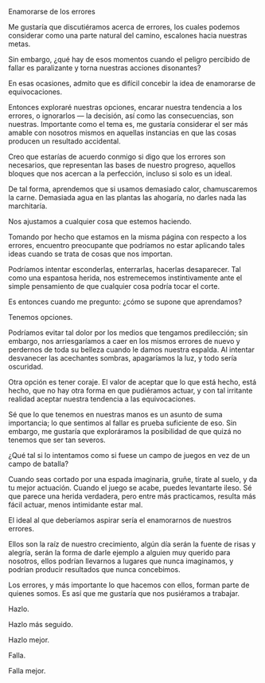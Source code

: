 Enamorarse de los errores

Me gustaría que discutiéramos acerca de errores, los cuales podemos considerar como una parte natural del camino, escalones hacia nuestras metas.

Sin embargo, ¿qué hay de esos momentos cuando el peligro percibido de fallar es paralizante y torna nuestras acciones disonantes?

En esas ocasiones, admito que es difícil concebir la idea de enamorarse de equivocaciones.

Entonces exploraré nuestras opciones, encarar nuestra tendencia a los errores, o ignorarlos — la decisión, así como las consecuencias, son nuestras. Importante como el tema es, me gustaría considerar el ser más amable con nosotros mismos en aquellas instancias en que las cosas producen un resultado accidental.

Creo que estarías de acuerdo conmigo si digo que los errores son necesarios, que representan las bases de nuestro progreso, aquellos bloques que nos acercan a la perfección, incluso si solo es un ideal.

De tal forma, aprendemos que si usamos demasiado calor, chamuscaremos la carne. Demasiada agua en las plantas las ahogaría, no darles nada las marchitaría.

Nos ajustamos a cualquier cosa que estemos haciendo.

Tomando por hecho que estamos en la misma página con respecto a los errores, encuentro preocupante que podríamos no estar aplicando tales ideas cuando se trata de cosas que nos importan.

Podríamos intentar esconderlas, enterrarlas, hacerlas desaparecer. Tal como una espantosa herida, nos estremecemos instintivamente ante el simple pensamiento de que cualquier cosa podría tocar el corte.

Es entonces cuando me pregunto: ¿cómo se supone que aprendamos?

Tenemos opciones.

Podríamos evitar tal dolor por los medios que tengamos predilección; sin embargo, nos arriesgaríamos a caer en los mismos errores de nuevo y perdernos de toda su belleza cuando le damos nuestra espalda. Al intentar desvanecer las acechantes sombras, apagaríamos la luz, y todo sería oscuridad.

Otra opción es tener coraje. El valor de aceptar que lo que está hecho, está hecho, que no hay otra forma en que pudiéramos actuar, y con tal irritante realidad aceptar nuestra tendencia a las equivocaciones.

Sé que lo que tenemos en nuestras manos es un asunto de suma importancia; lo que sentimos al fallar es prueba suficiente de eso. Sin embargo, me gustaría que exploráramos la posibilidad de que quizá no tenemos que ser tan severos.

¿Qué tal si lo intentamos como si fuese un campo de juegos en vez de un campo de batalla?

Cuando seas cortado por una espada imaginaria, gruñe, tírate al suelo, y da tu mejor actuación. Cuando el juego se acabe, puedes levantarte ileso. Sé que parece una herida verdadera, pero entre más practicamos, resulta más fácil actuar, menos intimidante estar mal.

El ideal al que deberíamos aspirar sería el enamorarnos de nuestros errores.

Ellos son la raíz de nuestro crecimiento, algún día serán la fuente de risas y alegría, serán la forma de darle ejemplo a alguien muy querido para nosotros, ellos podrían llevarnos a lugares que nunca imaginamos, y podrían producir resultados que nunca concebimos.

Los errores, y más importante lo que hacemos con ellos, forman parte de quienes somos. Es así que me gustaría que nos pusiéramos a trabajar.

Hazlo.

Hazlo más seguido.

Hazlo mejor.

Falla.

Falla mejor.


